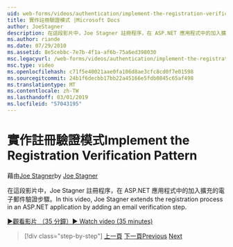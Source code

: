 ```yaml
---
uid: web-forms/videos/authentication/implement-the-registration-verification-pattern
title: 實作註冊驗證模式 |Microsoft Docs
author: JoeStagner
description: 在這段影片中，Joe Stagner 註冊程序，在 ASP.NET 應用程式中的加入擴充的電子郵件驗證步驟。
ms.author: riande
ms.date: 07/29/2010
ms.assetid: 8e5cebbc-7e7b-4f1a-af6b-75a6ed398030
msc.legacyurl: /web-forms/videos/authentication/implement-the-registration-verification-pattern
msc.type: video
ms.openlocfilehash: c71f5e40021aae0fa106d8ae3cfc8cd0f7e01598
ms.sourcegitcommit: 24b1f6decbb17bb22a45166e5fdb0845c65af498
ms.translationtype: MT
ms.contentlocale: zh-TW
ms.lasthandoff: 03/01/2019
ms.locfileid: "57043195"
---
```

<a name="implement-the-registration-verification-pattern"></a><span data-ttu-id="e7d23-103">實作註冊驗證模式</span><span class="sxs-lookup"><span data-stu-id="e7d23-103">Implement the Registration Verification Pattern</span></span>
====================
<span data-ttu-id="e7d23-104">藉由[Joe Stagner](https://github.com/JoeStagner)</span><span class="sxs-lookup"><span data-stu-id="e7d23-104">by [Joe Stagner](https://github.com/JoeStagner)</span></span>

<span data-ttu-id="e7d23-105">在這段影片中，Joe Stagner 註冊程序，在 ASP.NET 應用程式中的加入擴充的電子郵件驗證步驟。</span><span class="sxs-lookup"><span data-stu-id="e7d23-105">In this video, Joe Stagner extends the registration process in an ASP.NET application by adding an email verification step.</span></span>

[<span data-ttu-id="e7d23-106">&#9654;觀看影片 （35 分鐘）</span><span class="sxs-lookup"><span data-stu-id="e7d23-106">&#9654; Watch video (35 minutes)</span></span>](https://channel9.msdn.com/Blogs/ASP-NET-Site-Videos/implement-the-registration-verification-pattern)

> [!div class="step-by-step"]
> <span data-ttu-id="e7d23-107">[上一頁](logging-users-into-your-membership-system.md)
> [下一頁](simple-web-service-authentication.md)</span><span class="sxs-lookup"><span data-stu-id="e7d23-107">[Previous](logging-users-into-your-membership-system.md)
[Next](simple-web-service-authentication.md)</span></span>
